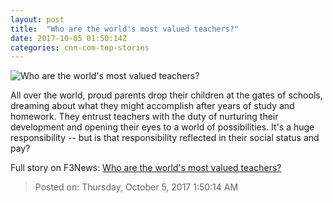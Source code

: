 ```yaml
---
layout: post
title:  "Who are the world's most valued teachers?"
date: 2017-10-05 01:50:14Z
categories: cnn-com-top-stories
---
```


![Who are the world's most valued teachers?](http://i2.cdn.cnn.com/cnnnext/dam/assets/171004233622-teacher-tease-super-tease.jpg)

All over the world, proud parents drop their children at the gates of schools, dreaming about what they might accomplish after years of study and homework. They entrust teachers with the duty of nurturing their development and opening their eyes to a world of possibilities. It's a huge responsibility -- but is that responsibility reflected in their social status and pay?


Full story on F3News: [Who are the world's most valued teachers?](http://www.f3nws.com/n/BnMZME)

> Posted on: Thursday, October 5, 2017 1:50:14 AM
